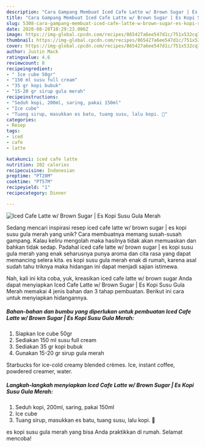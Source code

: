```yaml
---
description: "Cara Gampang Membuat Iced Cafe Latte w/ Brown Sugar | Es Kopi Susu Gula Merah yang Sempurna"
title: "Cara Gampang Membuat Iced Cafe Latte w/ Brown Sugar | Es Kopi Susu Gula Merah yang Sempurna"
slug: 5308-cara-gampang-membuat-iced-cafe-latte-w-brown-sugar-es-kopi-susu-gula-merah-yang-sempurna
date: 2020-08-28T10:29:23.006Z
image: https://img-global.cpcdn.com/recipes/865427a6ee547d1c/751x532cq70/iced-cafe-latte-w-brown-sugar-es-kopi-susu-gula-merah-foto-resep-utama.jpg
thumbnail: https://img-global.cpcdn.com/recipes/865427a6ee547d1c/751x532cq70/iced-cafe-latte-w-brown-sugar-es-kopi-susu-gula-merah-foto-resep-utama.jpg
cover: https://img-global.cpcdn.com/recipes/865427a6ee547d1c/751x532cq70/iced-cafe-latte-w-brown-sugar-es-kopi-susu-gula-merah-foto-resep-utama.jpg
author: Justin Mack
ratingvalue: 4.6
reviewcount: 8
recipeingredient:
- " Ice cube 50gr"
- "150 ml susu full cream"
- "35 gr kopi bubuk"
- "15-20 gr sirup gula merah"
recipeinstructions:
- "Seduh kopi, 200ml, saring, pakai 150ml"
- "Ice cube"
- "Tuang sirup, masukkan es batu, tuang susu, lalu kopi. 🖤"
categories:
- Resep
tags:
- iced
- cafe
- latte

katakunci: iced cafe latte 
nutrition: 202 calories
recipecuisine: Indonesian
preptime: "PT20M"
cooktime: "PT57M"
recipeyield: "1"
recipecategory: Dinner

---
```



![Iced Cafe Latte w/ Brown Sugar | Es Kopi Susu Gula Merah](https://img-global.cpcdn.com/recipes/865427a6ee547d1c/751x532cq70/iced-cafe-latte-w-brown-sugar-es-kopi-susu-gula-merah-foto-resep-utama.jpg)

Sedang mencari inspirasi resep iced cafe latte w/ brown sugar | es kopi susu gula merah yang unik? Cara membuatnya memang susah-susah gampang. Kalau keliru mengolah maka hasilnya tidak akan memuaskan dan bahkan tidak sedap. Padahal iced cafe latte w/ brown sugar | es kopi susu gula merah yang enak seharusnya punya aroma dan cita rasa yang dapat memancing selera kita.
 es kopi susu gula merah enak di rumah, karena asal sudah tahu triknya maka hidangan ini dapat menjadi sajian istimewa.


Nah, kali ini kita coba, yuk, kreasikan iced cafe latte w/ brown sugar  Anda dapat menyiapkan Iced Cafe Latte w/ Brown Sugar | Es Kopi Susu Gula Merah memakai 4 jenis bahan dan 3 tahap pembuatan. Berikut ini cara untuk menyiapkan hidangannya.

<!--inarticleads1-->

##### Bahan-bahan dan bumbu yang diperlukan untuk pembuatan Iced Cafe Latte w/ Brown Sugar | Es Kopi Susu Gula Merah:

1. Siapkan  Ice cube 50gr
1. Sediakan 150 ml susu full cream
1. Sediakan 35 gr kopi bubuk
1. Gunakan 15-20 gr sirup gula merah


Starbucks for ice-cold creamy blended crèmes. Ice, instant coffee, powdered creamer, water. 

<!--inarticleads2-->

##### Langkah-langkah menyiapkan Iced Cafe Latte w/ Brown Sugar | Es Kopi Susu Gula Merah:

1. Seduh kopi, 200ml, saring, pakai 150ml
1. Ice cube
1. Tuang sirup, masukkan es batu, tuang susu, lalu kopi. 🖤




 es kopi susu gula merah yang bisa Anda praktikkan di rumah. Selamat mencoba!
